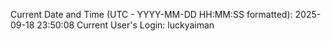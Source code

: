 Current Date and Time (UTC - YYYY-MM-DD HH:MM:SS formatted): 2025-09-18 23:50:08
Current User's Login: luckyaiman
